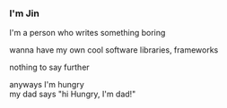 ### I'm Jin

I'm a person who writes something boring

wanna have my own cool software libraries, frameworks

nothing to say further

anyways I'm hungry<br/>
my dad says "hi Hungry, I'm dad!"
